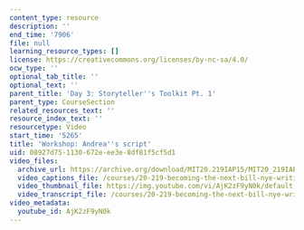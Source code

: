 ```yaml
---
content_type: resource
description: ''
end_time: '7906'
file: null
learning_resource_types: []
license: https://creativecommons.org/licenses/by-nc-sa/4.0/
ocw_type: ''
optional_tab_title: ''
optional_text: ''
parent_title: 'Day 3: Storyteller''s Toolkit Pt. 1'
parent_type: CourseSection
related_resources_text: ''
resource_index_text: ''
resourcetype: Video
start_time: '5265'
title: 'Workshop: Andrea''s script'
uid: 08927d75-1130-672e-ee3e-8df81f5cf5d1
video_files:
  archive_url: https://archive.org/download/MIT20.219IAP15/MIT20_219IAP15_D03P1_300k.mp4
  video_captions_file: /courses/20-219-becoming-the-next-bill-nye-writing-and-hosting-the-educational-show-january-iap-2015/bd10f50929665d538c57bb7c220f7086_AjK2zF9yN0k.vtt
  video_thumbnail_file: https://img.youtube.com/vi/AjK2zF9yN0k/default.jpg
  video_transcript_file: /courses/20-219-becoming-the-next-bill-nye-writing-and-hosting-the-educational-show-january-iap-2015/e34c2b963c458b2fdda529bba7755a7f_AjK2zF9yN0k.pdf
video_metadata:
  youtube_id: AjK2zF9yN0k
---
```

